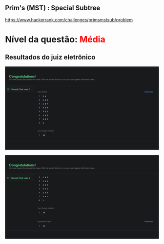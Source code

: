 ## Prim's (MST) : Special Subtree

https://www.hackerrank.com/challenges/primsmstsub/problem

# Nível da questão: <span style="color: red;">Média</span>

## Resultados do juiz eletrônico

![](/Assets/QuestaoMedia1_case0_1.png)

![](/Assets/QuestaoMedia1_case0_2.png)